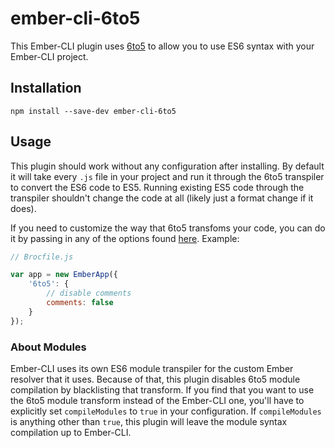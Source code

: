 # ember-cli-6to5

This Ember-CLI plugin uses [6to5](https://6to5.org/index.html) to allow you to use ES6 syntax with your
Ember-CLI project.

## Installation

```
npm install --save-dev ember-cli-6to5
```

## Usage

This plugin should work without any configuration after installing. By default it will take every `.js` file
in your project and run it through the 6to5 transpiler to convert the ES6 code to ES5. Running existing ES5 code
through the transpiler shouldn't change the code at all (likely just a format change if it does).

If you need to customize the way that 6to5 transfoms your code, you can do it by passing in any of the options
found [here](https://6to5.org/docs/usage/options/). Example:

```js
// Brocfile.js

var app = new EmberApp({
	'6to5': {
		// disable comments
		comments: false
	}
});
```

### About Modules

Ember-CLI uses its own ES6 module transpiler for the custom Ember resolver that it uses. Because of that,
this plugin disables 6to5 module compilation by blacklisting that transform. If you find that you want to use
the 6to5 module transform instead of the Ember-CLI one, you'll have to explicitly set `compileModules` to `true`
in your configuration. If `compileModules` is anything other than `true`, this plugin will leave the module
syntax compilation up to Ember-CLI.
